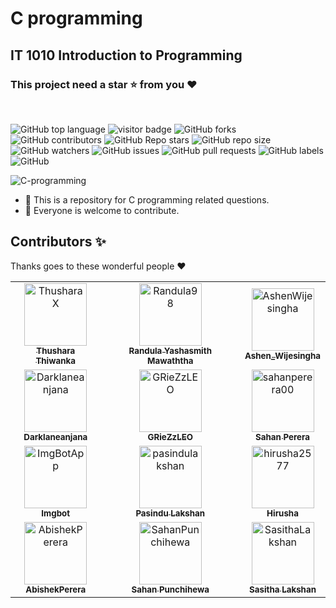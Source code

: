 # C programming

<h2><strong>IT 1010 Introduction to Programming</strong></h2>

### This project need a **star** ⭐ from you ♥
<br>

![GitHub top language](https://img.shields.io/github/languages/top/ThusharaX/C-programming)
![visitor badge](https://visitor-badge.glitch.me/badge?page_id=ThusharaX.C-programming)
![GitHub forks](https://img.shields.io/github/forks/ThusharaX/C-programming?style=social)
![GitHub contributors](https://img.shields.io/github/contributors/ThusharaX/C-programming)
![GitHub Repo stars](https://img.shields.io/github/stars/ThusharaX/C-programming?style=social)
![GitHub repo size](https://img.shields.io/github/repo-size/ThusharaX/C-programming)
![GitHub watchers](https://img.shields.io/github/watchers/ThusharaX/C-programming?style=social)
![GitHub issues](https://img.shields.io/github/issues/ThusharaX/C-programming)
![GitHub pull requests](https://img.shields.io/github/issues-pr/ThusharaX/C-programming)
![GitHub labels](https://img.shields.io/github/labels/ThusharaX/C-programming/help%20wanted)
![GitHub](https://img.shields.io/github/license/ThusharaX/C-programming)

![C-programming](https://socialify.git.ci/ThusharaX/C-programming/image?description=1&forks=1&language=1&logo=https%3A%2F%2Fraw.githubusercontent.com%2FBinaryMatter%2FBinaryMatter.github.io%2Fgh-pages%2FlogoRoundwithBorder.png&owner=1&pattern=Circuit%20Board&stargazers=1&theme=Dark)

- 🌱 This is a repository for C programming related questions.
- 👯 Everyone is welcome to contribute.

## Contributors ✨

Thanks goes to these wonderful people :heart:

<!-- readme: contributors -start -->
<table>
<tr>
    <td align="center">
        <a href="https://github.com/ThusharaX">
            <img src="https://avatars.githubusercontent.com/u/47711719?v=4" width="100(px);" alt="ThusharaX"/>
            <br />
            <sub><b>Thushara Thiwanka</b></sub>
        </a>
    </td>
    <td align="center">
        <a href="https://github.com/Randula98">
            <img src="https://avatars.githubusercontent.com/u/85297495?v=4" width="100(px);" alt="Randula98"/>
            <br />
            <sub><b>Randula Yashasmith Mawaththa</b></sub>
        </a>
    </td>
    <td align="center">
        <a href="https://github.com/AshenWijesingha">
            <img src="https://avatars.githubusercontent.com/u/66056859?v=4" width="100(px);" alt="AshenWijesingha"/>
            <br />
            <sub><b>Ashen_Wijesingha</b></sub>
        </a>
    </td></tr>
<tr>
    <td align="center">
        <a href="https://github.com/Darklaneanjana">
            <img src="https://avatars.githubusercontent.com/u/23092020?v=4" width="100(px);" alt="Darklaneanjana"/>
            <br />
            <sub><b>Darklaneanjana</b></sub>
        </a>
    </td>
    <td align="center">
        <a href="https://github.com/GRieZzLEO">
            <img src="https://avatars.githubusercontent.com/u/85297548?v=4" width="100(px);" alt="GRieZzLEO"/>
            <br />
            <sub><b>GRieZzLEO</b></sub>
        </a>
    </td>
    <td align="center">
        <a href="https://github.com/sahanperera00">
            <img src="https://avatars.githubusercontent.com/u/85289620?v=4" width="100(px);" alt="sahanperera00"/>
            <br />
            <sub><b>Sahan Perera</b></sub>
        </a>
    </td></tr>
<tr>
    <td align="center">
        <a href="https://github.com/ImgBotApp">
            <img src="https://avatars.githubusercontent.com/u/31427850?v=4" width="100(px);" alt="ImgBotApp"/>
            <br />
            <sub><b>Imgbot</b></sub>
        </a>
    </td>
    <td align="center">
        <a href="https://github.com/pasindulakshan">
            <img src="https://avatars.githubusercontent.com/u/74607482?v=4" width="100(px);" alt="pasindulakshan"/>
            <br />
            <sub><b>Pasindu Lakshan</b></sub>
        </a>
    </td>
    <td align="center">
        <a href="https://github.com/hirusha2577">
            <img src="https://avatars.githubusercontent.com/u/56668123?v=4" width="100(px);" alt="hirusha2577"/>
            <br />
            <sub><b>Hirusha</b></sub>
        </a>
    </td></tr>
<tr>
    <td align="center">
        <a href="https://github.com/AbishekPerera">
            <img src="https://avatars.githubusercontent.com/u/84265431?v=4" width="100(px);" alt="AbishekPerera"/>
            <br />
            <sub><b>AbishekPerera</b></sub>
        </a>
    </td>
    <td align="center">
        <a href="https://github.com/SahanPunchihewa">
            <img src="https://avatars.githubusercontent.com/u/72688889?v=4" width="100(px);" alt="SahanPunchihewa"/>
            <br />
            <sub><b>Sahan Punchihewa</b></sub>
        </a>
    </td>
    <td align="center">
        <a href="https://github.com/SasithaLakshan">
            <img src="https://avatars.githubusercontent.com/u/74831645?v=4" width="100(px);" alt="SasithaLakshan"/>
            <br />
            <sub><b>Sasitha Lakshan</b></sub>
        </a>
    </td></tr>
</table>
<!-- readme: contributors -end -->
